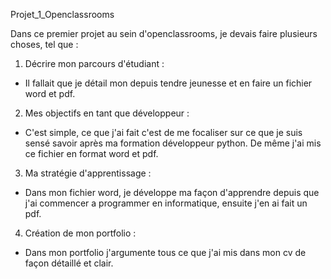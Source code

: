 Projet_1_Openclassrooms

Dans ce premier projet au sein d'openclassrooms, je devais faire plusieurs choses, tel que :

1) Décrire mon parcours d'étudiant :

- Il fallait que je détail mon depuis tendre jeunesse et en faire un fichier word et pdf.

2) Mes objectifs en tant que développeur :

- C'est simple, ce que j'ai fait c'est de me focaliser sur ce que je suis sensé savoir après ma formation développeur python. De même j'ai mis ce fichier en format word et pdf.

3) Ma stratégie d'apprentissage :

- Dans mon fichier word, je développe ma façon d'apprendre depuis que j'ai commencer a programmer en informatique, ensuite j'en ai fait un pdf.

4) Création de mon portfolio :

- Dans mon portfolio j'argumente tous ce que j'ai mis dans mon cv de façon détaillé et clair.
